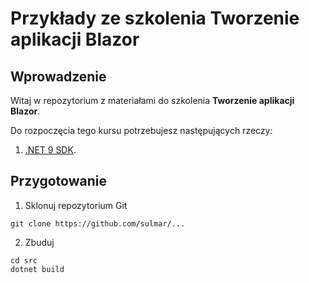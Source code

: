 
# Przykłady ze szkolenia Tworzenie aplikacji Blazor

## Wprowadzenie

Witaj w repozytorium z materiałami do szkolenia **Tworzenie aplikacji Blazor**.

Do rozpoczęcia tego kursu potrzebujesz następujących rzeczy:

1. [.NET 9 SDK](https://dotnet.microsoft.com/en-us/download/dotnet/9.0).

## Przygotowanie
1. Sklonuj repozytorium Git
```
git clone https://github.com/sulmar/...
```
2. Zbuduj
```
cd src
dotnet build
```

